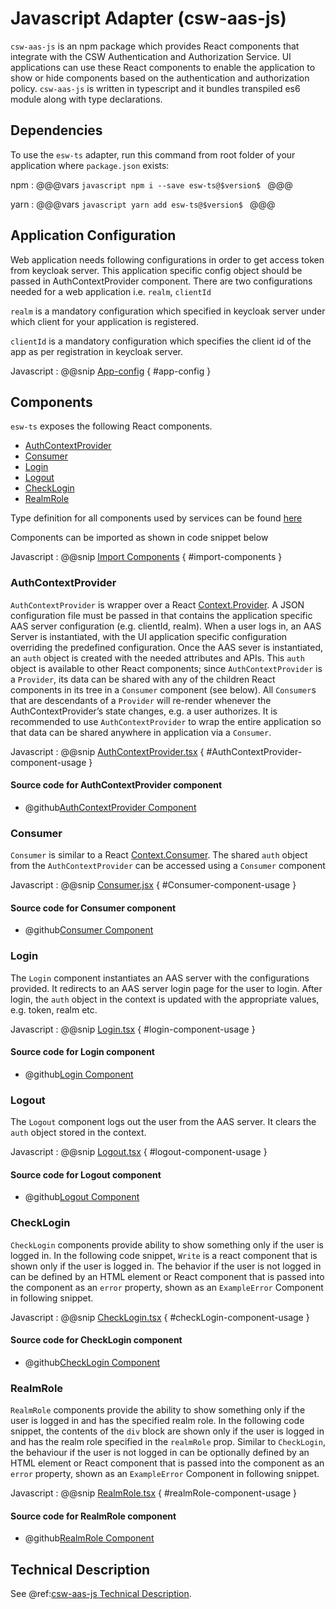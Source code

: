 
# Javascript Adapter (csw-aas-js)

`csw-aas-js` is an npm package which provides React components that integrate with the CSW
Authentication and Authorization Service.  UI applications can use these React components to
enable the application to show or hide components based on the authentication and authorization policy.
`csw-aas-js` is written in typescript and it bundles transpiled es6 module along with type declarations.

<!-- introduction to the javascript adapter -->

## Dependencies

To use the `esw-ts` adapter, run this command from root folder of your application where `package.json` exists:

npm
:   @@@vars
    ```javascript
        npm i --save esw-ts@$version$
    ```
    @@@

yarn
:   @@@vars
    ```javascript
        yarn add esw-ts@$version$
    ```
    @@@

## Application Configuration

Web application needs following configurations in order to get access token from keycloak server. This application specific
config object should be passed in AuthContextProvider component. There are two configurations needed for a web application
i.e. `realm`, `clientId`

`realm` is a mandatory configuration which specified in keycloak server under which client for your application is registered.

`clientId` is a mandatory configuration which specifies the client id of the app as per registration
in keycloak server.

Javascript
:   @@snip [App-config](../../../../example/src/config/AppConfig.ts) { #app-config }


## Components

`esw-ts` exposes the following React components.

 - [AuthContextProvider](#AuthContextProvider)
 - [Consumer](#consumer)
 - [Login](#login)
 - [Logout](#logout)
 - [CheckLogin](#checklogin)
 - [RealmRole](#realmrole)

Type definition for all components used by services can be found [here](../../../ts-docs/modules/components.html)

Components can be imported as shown in code snippet below

Javascript
:   @@snip [Import Components](../../../../example/src/components/NavComponent.tsx) { #import-components }


### AuthContextProvider

`AuthContextProvider` is wrapper over a React [Context.Provider](https://reactjs.org/docs/context.html#contextprovider).
A JSON configuration file must be passed in that contains the application specific AAS server configuration
(e.g. clientId, realm). When a user logs in, an AAS Server is instantiated, with the UI application specific
configuration overriding the predefined configuration.
Once the AAS sever is instantiated, an `auth` object is created with the needed attributes and APIs. This `auth` object
is available to other React components; since `AuthContextProvider` is a `Provider`, its data can be shared with any of
the children React components in its tree in a `Consumer` component (see below). All `Consumer`s that are
descendants of a `Provider` will re-render whenever the AuthContextProvider’s state changes, e.g. a user authorizes.
It is recommended to use `AuthContextProvider` to wrap the entire application so that data can be shared anywhere in
application via a `Consumer`.

Javascript
:   @@snip [AuthContextProvider.tsx](../../../../example/src/components/ExampleApp.tsx) { #AuthContextProvider-component-usage }

#### Source code for AuthContextProvider component

* @github[AuthContextProvider Component](../../../../lib/src/components/aas/context/AuthContextProvider.tsx)

### Consumer

`Consumer` is similar to a React [Context.Consumer](https://reactjs.org/docs/context.html#contextconsumer).
The shared `auth` object from the `AuthContextProvider` can be accessed using a `Consumer` component

Javascript
:   @@snip [Consumer.jsx](../../../../example/src/components/Read.tsx) { #Consumer-component-usage }

#### Source code for Consumer component

* @github[Consumer Component](/lib/src/components/aas/context/AuthContext.ts)

### Login

The `Login` component instantiates an AAS server with the configurations provided. It redirects to an AAS server login page
for the user to login. After login, the `auth` object in the context is updated with the appropriate values,
e.g. token, realm etc.

Javascript
:   @@snip [Login.tsx](../../../../example/src/components/NavComponent.tsx) { #login-component-usage }

#### Source code for Login component

* @github[Login Component](/lib/src/components/aas/Login.tsx)

### Logout

The `Logout` component logs out the user from the AAS server. It clears the `auth` object stored in the context.

Javascript
:   @@snip [Logout.tsx](../../../../example/src/components/NavComponent.tsx) { #logout-component-usage }

#### Source code for Logout component

* @github[Logout Component](/lib/src/components/aas/Logout.tsx)

### CheckLogin

`CheckLogin` components provide ability to show something only if the user is logged in.
In the following code snippet, `Write` is a react component that is shown only if the user is logged in.
The behavior if the user is not logged in can be defined by an HTML element or React component that is
passed into the component as an `error` property, shown as an `ExampleError` Component in following snippet.

Javascript
:   @@snip [CheckLogin.tsx](../../../../example/src/components/ExampleApp.tsx) { #checkLogin-component-usage }

#### Source code for CheckLogin component

* @github[CheckLogin Component](/lib/src/components/aas/authentication/CheckLogin.tsx)

### RealmRole

`RealmRole` components provide the ability to show something only if the user is logged in and has the specified realm role.
In the following code snippet, the contents of the `div` block are shown only if the user is logged in and
has the realm role specified in the `realmRole` prop.  Similar to `CheckLogin`,
the behaviour if the user is not logged in can be optionally defined by an HTML element or React component
that is passed into the component as an `error` property, shown as an `ExampleError` Component in following snippet.

Javascript
:   @@snip [RealmRole.tsx](../../../../example/src/components/ExampleApp.tsx) { #realmRole-component-usage }

#### Source code for RealmRole component

* @github[RealmRole Component](/lib/src/components/aas/authorization/RealmRole.tsx)

## Technical Description
See @ref:[csw-aas-js Technical Description](../technical/csw-aas-js.md).
